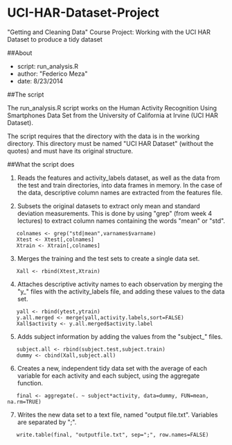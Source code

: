 UCI-HAR-Dataset-Project
=======================

"Getting and Cleaning Data" Course Project: Working with the UCI HAR Dataset to produce a tidy dataset

##About

- script: run_analysis.R
- author: "Federico Meza"
- date: 8/23/2014

##The script

The run_analysis.R script works on the Human Activity Recognition Using Smartphones Data Set from the University of California at Irvine (UCI HAR Dataset).

The script requires that the directory with the data is in the working directory.
This directory must be named "UCI HAR Dataset" (without the quotes) and must have its original structure.

##What the script does

1. Reads the features and activity_labels dataset, as well as the data from the test and train directories, into data frames in memory. In the case of the data, descriptive column names are extracted from the features file.

2. Subsets the original datasets to extract only mean and standard deviation measurements. This is done by using "grep" (from week 4 lectures) to extract column names containing the words "mean" or "std".
  ```
     colnames <- grep("std|mean",varnames$varname)
     Xtest <- Xtest[,colnames]
     Xtrain <- Xtrain[,colnames]
  ```

3. Merges the training and the test sets to create a single data set.
  ```
     Xall <- rbind(Xtest,Xtrain)
  ```

4. Attaches descriptive activity names to each observation by merging the "y_" files with the activity_labels file, and adding these values to the data set.
  ```
     yall <- rbind(ytest,ytrain)
     y.all.merged <- merge(yall,activity.labels,sort=FALSE)
     Xall$activity <- y.all.merged$activity.label
  ```

5. Adds subject information by adding the values from the "subject_" files.
  ```
     subject.all <- rbind(subject.test,subject.train)
     dummy <- cbind(Xall,subject.all)
  ```

6. Creates a new, independent tidy data set with the average of each variable for each activity and each subject, using the aggregate function.
  ```
     final <- aggregate(. ~ subject*activity, data=dummy, FUN=mean, na.rm=TRUE)
  ```

7. Writes the new data set to a text file, named "output file.txt". Variables are separated by ";".
  ```
     write.table(final, "outputfile.txt", sep=";", row.names=FALSE)
  ```
